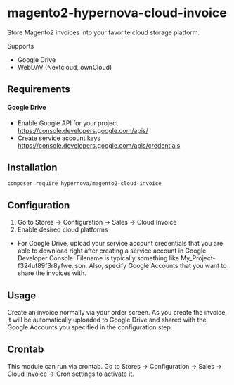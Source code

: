 # magento2-hypernova-cloud-invoice
Store Magento2 invoices into your favorite cloud storage platform.

Supports
* Google Drive
* WebDAV (Nextcloud, ownCloud)

## Requirements

#### Google Drive
* Enable Google API for your project https://console.developers.google.com/apis/
* Create service account keys https://console.developers.google.com/apis/credentials

## Installation

```composer require hypernova/magento2-cloud-invoice```

## Configuration
1. Go to Stores -> Configuration -> Sales -> Cloud Invoice
2. Enable desired cloud platforms

* For Google Drive, upload your service account credentials that you are able
to download right after creating a service account in Google Developer Console.
Filename is typically something like My_Project-f324uf89f3r8yfwe.json.
Also, specify Google Accounts that you want to share the invoices with.

## Usage
Create an invoice normally via your order screen. As you create the invoice,
it will be automatically uploaded to Google Drive and shared with the
Google Accounts you specified in the configuration step.

## Crontab
This module can run via crontab. Go to Stores -> Configuration -> Sales -> 
Cloud Invoice -> Cron settings to activate it.